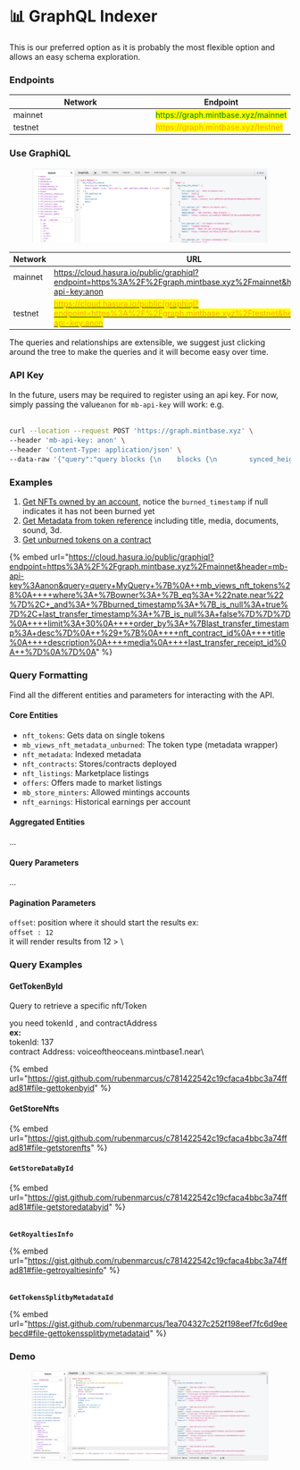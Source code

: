 # 📊 GraphQL Indexer

This is our preferred option as it is probably the most flexible option and allows an easy schema exploration.

### Endpoints

<table><thead><tr><th width="249.57142857142856">Network</th><th>Endpoint</th></tr></thead><tbody><tr><td>mainnet</td><td><mark style="color:green;">https://graph.mintbase.xyz/mainnet</mark></td></tr><tr><td>testnet</td><td><mark style="color:orange;">https://graph.mintbase.xyz/testnet</mark></td></tr></tbody></table>

### Use GraphiQL

<figure><img src="../../.gitbook/assets/Screen Shot 2022-11-08 at 4.44.15 PM.png" alt=""><figcaption></figcaption></figure>

<table><thead><tr><th width="249.57142857142856">Network</th><th>URL</th></tr></thead><tbody><tr><td>mainnet<a href="https://cloud.hasura.io/public/graphiql?endpoint=https%3A%2F%2Finterop-mainnet.hasura.app%2Fv1%2Fgraphql"><br></a><br></td><td><a href="https://cloud.hasura.io/public/graphiql?endpoint=https%3A%2F%2Fgraph.mintbase.xyz%2Fmainnet&#x26;header=mb-api-key:anon">https://cloud.hasura.io/public/graphiql?endpoint=https%3A%2F%2Fgraph.mintbase.xyz%2Fmainnet&#x26;header=mb-api-key:anon</a></td></tr><tr><td>testnet</td><td><a href="https://cloud.hasura.io/public/graphiql?endpoint=https%3A%2F%2Fgraph.mintbase.xyz%2Ftestnet&#x26;header=mb-api-key:anon"><mark style="color:orange;">https://cloud.hasura.io/public/graphiql?endpoint=https%3A%2F%2Fgraph.mintbase.xyz%2Ftestnet&#x26;header=mb-api-key:anon</mark></a></td></tr></tbody></table>



The queries and relationships are extensible, we suggest just clicking around the tree to make the queries and it will become easy over time.&#x20;

### API Key

In the future, users may be required to register using an api key. For now, simply passing the value`anon` for `mb-api-key` will work: e.g.

```bash

curl --location --request POST 'https://graph.mintbase.xyz' \
--header 'mb-api-key: anon' \
--header 'Content-Type: application/json' \
--data-raw '{"query":"query blocks {\n    blocks {\n        synced_height\n    }\n}","variables":{}}'

```



### Examples

1. [Get NFTs owned by an account,](https://t.ly/9gtj) notice the `burned_timestamp` if null indicates it has not been burned yet
2. [Get Metadata from token reference](https://cloud.hasura.io/public/graphiql?endpoint=https%3A%2F%2Fgraph.mintbase.xyz%2Fmainnet\&header=mb-api-key%3Aanon\&query=query+MyQuery+%7B%0A++nft\_metadata%28%0A++++where%3A+%7Breference%3A+%7B\_eq%3A+%22nb0-oBR379DzoFYeYv-LesjVNmrVlDs5IqQ8hfDfnMU%22%7D%7D%0A++%29+%7B%0A++++id%0A++++media%0A++++reference\_blob%0A++%7D%0A%7D%0A) including title, media, documents, sound, 3d.
3. [Get unburned tokens on a contract](https://shorturl.at/dqxFS)



{% embed url="https://cloud.hasura.io/public/graphiql?endpoint=https%3A%2F%2Fgraph.mintbase.xyz%2Fmainnet&header=mb-api-key%3Aanon&query=query+MyQuery+%7B%0A++mb_views_nft_tokens%28%0A++++where%3A+%7Bowner%3A+%7B_eq%3A+%22nate.near%22%7D%2C+_and%3A+%7Bburned_timestamp%3A+%7B_is_null%3A+true%7D%2C+last_transfer_timestamp%3A+%7B_is_null%3A+false%7D%7D%7D%0A++++limit%3A+30%0A++++order_by%3A+%7Blast_transfer_timestamp%3A+desc%7D%0A++%29+%7B%0A++++nft_contract_id%0A++++title%0A++++description%0A++++media%0A++++last_transfer_receipt_id%0A++%7D%0A%7D%0A" %}





###

### Query Formatting

Find all the different entities and parameters for interacting with the API.

#### Core Entities

* `nft_tokens`: Gets data on single tokens
* `mb_views_nft_metadata_unburned`: The token type (metadata wrapper)
* `nft_metadata`: Indexed metadata
* `nft_contracts`: Stores/contracts deployed
* `nft_listings`: Marketplace listings
* `offers`: Offers made to market listings
* `mb_store_minters`: Allowed mintings accounts&#x20;
* `nft_earnings`: Historical earnings per account



#### Aggregated Entities

...

#### Query Parameters

...

#### Pagination Parameters

`offset`: position where it should start the results ex:\
&#x20;`offset : 12` \
&#x20; it will render results from 12 > \


### Query Examples

#### GetTokenById

Query to retrieve a specific nft/Token

you need tokenId , and contractAddress\
**ex:**\
tokenId: 137\
contract Address: voiceoftheoceans.mintbase1.near\


{% embed url="https://gist.github.com/rubenmarcus/c781422542c19cfaca4bbc3a74ffad81#file-gettokenbyid" %}



####

#### GetStoreNfts

{% embed url="https://gist.github.com/rubenmarcus/c781422542c19cfaca4bbc3a74ffad81#file-getstorenfts" %}

#### `GetStoreDataById`

{% embed url="https://gist.github.com/rubenmarcus/c781422542c19cfaca4bbc3a74ffad81#file-getstoredatabyid" %}

\
**`GetRoyaltiesInfo`**

{% embed url="https://gist.github.com/rubenmarcus/c781422542c19cfaca4bbc3a74ffad81#file-getroyaltiesinfo" %}

\
**`GetTokensSplitbyMetadataId`**

{% embed url="https://gist.github.com/rubenmarcus/1ea704327c252f198eef7fc6d9eebecd#file-gettokenssplitbymetadataid" %}

### Demo

<figure><img src="../../.gitbook/assets/Screen Shot 2022-09-09 at 15.51.12.png" alt=""><figcaption></figcaption></figure>
